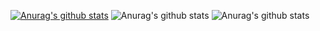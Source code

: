 [![Anurag's github stats](https://github-readme-stats.vercel.app/api?username=GaiheiluKamei)](https://github.com/anuraghazra/github-readme-stats)
![Anurag's github stats](https://github-readme-stats.vercel.app/api?username=GaiheiluKamei&show_icons=true)
![Anurag's github stats](https://github-readme-stats.vercel.app/api?username=GaiheiluKamei&show_icons=true&title_color=fff&icon_color=79ff97&text_color=9f9f9f&bg_color=151515)
